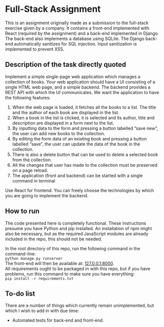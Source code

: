 # Full-Stack Assignment
This is an assignment originally made as a submission to the full-stack exercise given by a company. 
It contains a front-end implemented with React (required by the assignment) and a back-end implemented in Django.
The back-end also implements a database using SQLite. The Django back-end automatically sanitizes for SQL injection. 
Input sanitization is implemented to prevent XSS.

## Description of the task directly quoted
Implement a simple single-page web application which manages a collection of books. Your
web application should have a UI consisting of a single HTML web page, and a simple
backend. The backend provides a REST API with which the UI communicates. We want the
application to have the following features:
1. When the web page is loaded, it fetches all the books to a list. The title and the
author of each book are displayed in the list.
2. When a book in the list is clicked, it is selected and its author, title and description are
displayed in a form next to the list.
3. By inputting data to the form and pressing a button labelled “save new”, the user can
add new books to the collection.
4. By editing the form data of an existing book and pressing a button labelled “save”,
the user can update the data of the book in the collection.
5. There is also a delete button that can be used to delete a selected book from the
collection.
6. All the changes that user has made to the collection must be preserved on a page
reload.
7. The application (front and backend) can be started with a single command in terminal


Use React for frontend. You can freely choose the technologies by which you are going to
implement the backend.

## How to run
The code presented here is completely functional. 
These instructions presume you have Python and pip installed.
An installation of npm might also be necessary, 
but as the required JavaScript modules are already included in the repo, 
this should not be needed.   


In the root directory of this repo, run the following command in the command-line:  
`python manage.py runserver`   
The front-end will then be available at: [127.0.0.1:8000](http://127.0.0.1:8000).  
All requirements ought to be packaged in with this repo, but if you have problems,
run this command to make sure you have everything:  
`pip install -r requirements.txt`

## To-do list
There are a number of things which currently remain unimplemented, but which I wish to add in with due time:
- Automated tests for back-end and front-end.
